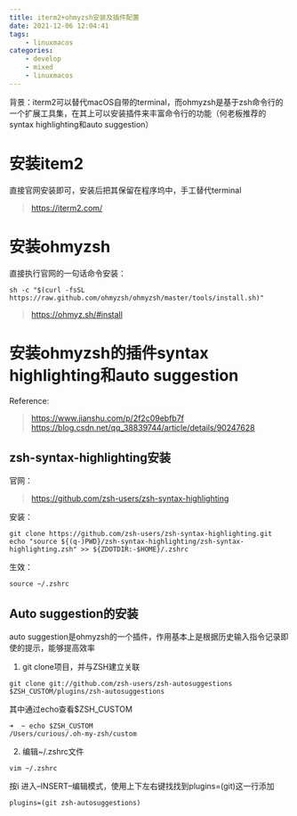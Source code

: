 ```yaml
---
title: iterm2+ohmyzsh安装及插件配置
date: 2021-12-06 12:04:41
tags: 
    - linuxmacos
categories:
	- develop
	- mixed
	- linuxmacos
---
```


背景：iterm2可以替代macOS自带的terminal，而ohmyzsh是基于zsh命令行的一个扩展工具集，在其上可以安装插件来丰富命令行的功能（何老板推荐的syntax highlighting和auto suggestion）

<!--more-->

# 安装item2

直接官网安装即可，安装后把其保留在程序坞中，手工替代terminal
> https://iterm2.com/


# 安装ohmyzsh

直接执行官网的一句话命令安装：
```shell
sh -c "$(curl -fsSL https://raw.github.com/ohmyzsh/ohmyzsh/master/tools/install.sh)"
```
> https://ohmyz.sh/#install



# 安装ohmyzsh的插件syntax highlighting和auto suggestion

Reference:
> https://www.jianshu.com/p/2f2c09ebfb7f
> https://blog.csdn.net/qq_38839744/article/details/90247628

## zsh-syntax-highlighting安装

官网：
> https://github.com/zsh-users/zsh-syntax-highlighting


安装：
```shell
git clone https://github.com/zsh-users/zsh-syntax-highlighting.git 
echo "source ${(q-)PWD}/zsh-syntax-highlighting/zsh-syntax-highlighting.zsh" >> ${ZDOTDIR:-$HOME}/.zshrc
```

生效：
```shell
source ~/.zshrc
```


## Auto suggestion的安装

auto suggestion是ohmyzsh的一个插件，作用基本上是根据历史输入指令记录即使的提示，能够提高效率

1. git clone项目，并与ZSH建立关联

```
git clone git://github.com/zsh-users/zsh-autosuggestions $ZSH_CUSTOM/plugins/zsh-autosuggestions
```

其中通过echo查看$ZSH_CUSTOM

```shell
➜  ~ echo $ZSH_CUSTOM
/Users/curious/.oh-my-zsh/custom
```


2. 编辑~/.zshrc文件

```shell
vim ~/.zshrc
```

按i 进入–INSERT–编辑模式，使用上下左右键找找到plugins=(git)这一行添加

```shell
plugins=(git zsh-autosuggestions)
```





